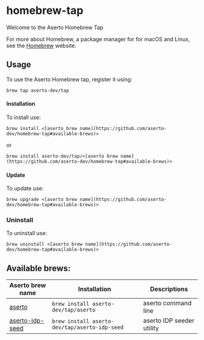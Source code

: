 # homebrew-tap

Welcome to the Aserto Homebrew Tap

For more about Homebrew, a package manager for for macOS and Linux, see the [Homebrew](https://brew.sh/) website.

## Usage


To use the Aserto Homebrew tap, register it using:

	brew tap aserto-dev/tap


#### Installation 

To install use: 

	brew install <[aserto brew name](https://github.com/aserto-dev/homebrew-tap#available-brews)>

or

	brew install aserto-dev/tap/<[aserto brew name](https://github.com/aserto-dev/homebrew-tap#available-brews)>


#### Update

To update use:

	brew upgrade <[aserto brew name](https://github.com/aserto-dev/homebrew-tap#available-brews)>

### Uninstall

To uninstall use:

	brew uninstall <[aserto brew name](https://github.com/aserto-dev/homebrew-tap#available-brews)>


## Available brews:

| Aserto brew name                                                | Installation                                 | Descriptions                |
| ----------------------------------------------------------------| ---------------------------------------------|---------------------------- |
| [aserto](https://github.com/aserto-dev/aserto-cli)              | `brew install aserto-dev/tap/aserto`         | aserto command line         |                           
| [aserto-idp-seed](ttps://github.com/aserto-dev/aserto-idp-seed) |`brew install aserto-dev/tap/aserto-idp-seed` | aserto IDP seeder utility   |                           
